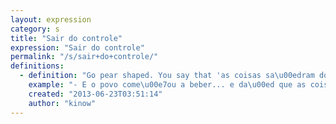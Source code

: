 ```yaml
---
layout: expression
category: s
title: "Sair do controle"
expression: "Sair do controle"
permalink: "/s/sair+do+controle/"
definitions:
  - definition: "Go pear shaped. You say that 'as coisas sa\u00edram do controle', same as things have gone pear shaped, or things went awry."
    example: "- E o povo come\u00e7ou a beber... e da\u00ed que as coisas sa\u00edram do controle"
    created: "2013-06-23T03:51:14"
    author: "kinow"
---
```

